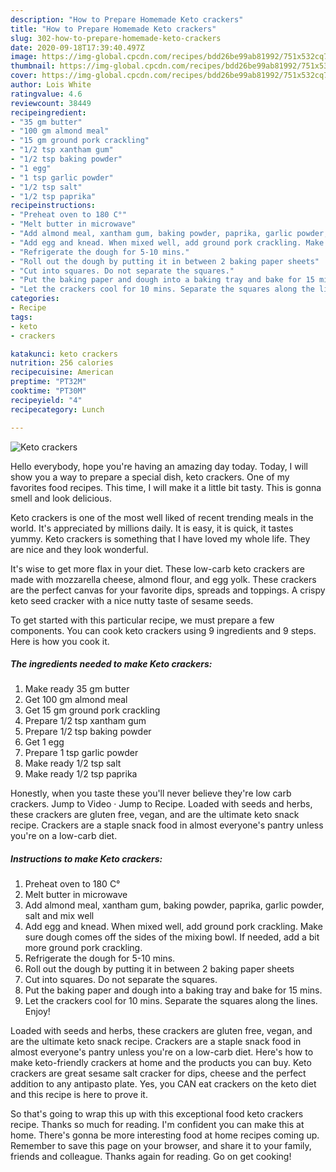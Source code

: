 ```yaml
---
description: "How to Prepare Homemade Keto crackers"
title: "How to Prepare Homemade Keto crackers"
slug: 302-how-to-prepare-homemade-keto-crackers
date: 2020-09-18T17:39:40.497Z
image: https://img-global.cpcdn.com/recipes/bdd26be99ab81992/751x532cq70/keto-crackers-recipe-main-photo.jpg
thumbnail: https://img-global.cpcdn.com/recipes/bdd26be99ab81992/751x532cq70/keto-crackers-recipe-main-photo.jpg
cover: https://img-global.cpcdn.com/recipes/bdd26be99ab81992/751x532cq70/keto-crackers-recipe-main-photo.jpg
author: Lois White
ratingvalue: 4.6
reviewcount: 38449
recipeingredient:
- "35 gm butter"
- "100 gm almond meal"
- "15 gm ground pork crackling"
- "1/2 tsp xantham gum"
- "1/2 tsp baking powder"
- "1 egg"
- "1 tsp garlic powder"
- "1/2 tsp salt"
- "1/2 tsp paprika"
recipeinstructions:
- "Preheat oven to 180 C°"
- "Melt butter in microwave"
- "Add almond meal, xantham gum, baking powder, paprika, garlic powder, salt and mix well"
- "Add egg and knead. When mixed well, add ground pork crackling. Make sure dough comes off the sides of the mixing bowl. If needed, add a bit more ground pork crackling."
- "Refrigerate the dough for 5-10 mins."
- "Roll out the dough by putting it in between 2 baking paper sheets"
- "Cut into squares. Do not separate the squares."
- "Put the baking paper and dough into a baking tray and bake for 15 mins."
- "Let the crackers cool for 10 mins. Separate the squares along the lines. Enjoy!"
categories:
- Recipe
tags:
- keto
- crackers

katakunci: keto crackers 
nutrition: 256 calories
recipecuisine: American
preptime: "PT32M"
cooktime: "PT30M"
recipeyield: "4"
recipecategory: Lunch

---
```



![Keto crackers](https://img-global.cpcdn.com/recipes/bdd26be99ab81992/751x532cq70/keto-crackers-recipe-main-photo.jpg)

Hello everybody, hope you're having an amazing day today. Today, I will show you a way to prepare a special dish, keto crackers. One of my favorites food recipes. This time, I will make it a little bit tasty. This is gonna smell and look delicious.

Keto crackers is one of the most well liked of recent trending meals in the world. It's appreciated by millions daily. It is easy, it is quick, it tastes yummy. Keto crackers is something that I have loved my whole life. They are nice and they look wonderful.

It&#39;s wise to get more flax in your diet. These low-carb keto crackers are made with mozzarella cheese, almond flour, and egg yolk. These crackers are the perfect canvas for your favorite dips, spreads and toppings. A crispy keto seed cracker with a nice nutty taste of sesame seeds.


To get started with this particular recipe, we must prepare a few components. You can cook keto crackers using 9 ingredients and 9 steps. Here is how you cook it.

<!--inarticleads1-->

##### The ingredients needed to make Keto crackers:

1. Make ready 35 gm butter
1. Get 100 gm almond meal
1. Get 15 gm ground pork crackling
1. Prepare 1/2 tsp xantham gum
1. Prepare 1/2 tsp baking powder
1. Get 1 egg
1. Prepare 1 tsp garlic powder
1. Make ready 1/2 tsp salt
1. Make ready 1/2 tsp paprika


Honestly, when you taste these you&#39;ll never believe they&#39;re low carb crackers. Jump to Video · Jump to Recipe. Loaded with seeds and herbs, these crackers are gluten free, vegan, and are the ultimate keto snack recipe. Crackers are a staple snack food in almost everyone&#39;s pantry unless you&#39;re on a low-carb diet. 

<!--inarticleads2-->

##### Instructions to make Keto crackers:

1. Preheat oven to 180 C°
1. Melt butter in microwave
1. Add almond meal, xantham gum, baking powder, paprika, garlic powder, salt and mix well
1. Add egg and knead. When mixed well, add ground pork crackling. Make sure dough comes off the sides of the mixing bowl. If needed, add a bit more ground pork crackling.
1. Refrigerate the dough for 5-10 mins.
1. Roll out the dough by putting it in between 2 baking paper sheets
1. Cut into squares. Do not separate the squares.
1. Put the baking paper and dough into a baking tray and bake for 15 mins.
1. Let the crackers cool for 10 mins. Separate the squares along the lines. Enjoy!


Loaded with seeds and herbs, these crackers are gluten free, vegan, and are the ultimate keto snack recipe. Crackers are a staple snack food in almost everyone&#39;s pantry unless you&#39;re on a low-carb diet. Here&#39;s how to make keto-friendly crackers at home and the products you can buy. Keto crackers are great sesame salt cracker for dips, cheese and the perfect addition to any antipasto plate. Yes, you CAN eat crackers on the keto diet and this recipe is here to prove it. 

So that's going to wrap this up with this exceptional food keto crackers recipe. Thanks so much for reading. I'm confident you can make this at home. There's gonna be more interesting food at home recipes coming up. Remember to save this page on your browser, and share it to your family, friends and colleague. Thanks again for reading. Go on get cooking!
